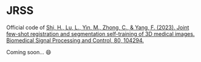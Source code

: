 # JRSS
Official code of [Shi, H., Lu, L., Yin, M., Zhong, C., & Yang, F. (2023). Joint few-shot registration and segmentation self-training of 3D medical images. Biomedical Signal Processing and Control, 80, 104294.](https://doi.org/10.1016/j.bspc.2022.104294)

Coming soon... :smile:
